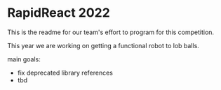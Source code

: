 # RapidReact 2022

This is the readme for our team's effort to program for this competition. 

This year we are working on getting a functional robot to lob balls.

main goals:
 + fix deprecated library references
 + tbd
